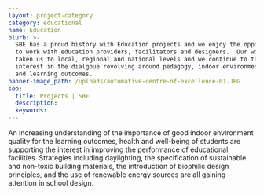 ```yaml
---
layout: project-category
category: educational
name: Education
blurb: >-
  SBE has a proud history with Education projects and we enjoy the opportunity
  to work with education providers, facilitators and designers.  Our work has
  taken us to local, regional and national levels and we continue to take a keen
  interest in the dialgoue revolving around pedagogy, indoor environment quality
  and learning outcomes.
banner-image_path: /uploads/automative-centre-of-excellence-01.JPG
seo:
  title: Projects | SBE
  description:
  keywords:
---
```



An increasing understanding of the importance of good indoor environment quality for the learning outcomes, health and well-being of students are supporting the interest in improving the performance of educational facilities. Strategies including daylighting, the specification of sustainable and non-toxic building materials, the introduction of biophilic design principles, and the use of renewable energy sources are all gaining attention in school design.